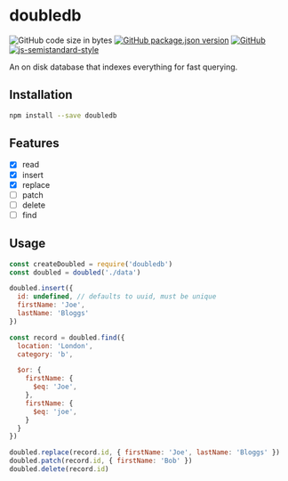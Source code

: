 # doubledb
![GitHub code size in bytes](https://img.shields.io/github/languages/code-size/markwylde/doubledb?style=flat-square)
[![GitHub package.json version](https://img.shields.io/github/package-json/v/markwylde/doubledb?style=flat-square)](https://github.com/markwylde/doubledb/blob/master/package.json)
[![GitHub](https://img.shields.io/github/license/markwylde/doubledb?style=flat-square)](https://github.com/markwylde/doubledb/blob/master/LICENSE)
[![js-semistandard-style](https://img.shields.io/badge/code%20style-semistandard-brightgreen.svg?style=flat-square)](https://github.com/standard/semistandard)

An on disk database that indexes everything for fast querying.

## Installation
```bash
npm install --save doubledb
```

## Features
- [x]  read
- [x]  insert
- [x]  replace
- [ ]  patch
- [ ]  delete
- [ ]  find

## Usage
```javascript
const createDoubled = require('doubledb')
const doubled = doubled('./data')

doubled.insert({
  id: undefined, // defaults to uuid, must be unique
  firstName: 'Joe',
  lastName: 'Bloggs'
})

const record = doubled.find({
  location: 'London',
  category: 'b',

  $or: {
    firstName: {
      $eq: 'Joe',
    },
    firstName: {
      $eq: 'joe',
    }
  }
})

doubled.replace(record.id, { firstName: 'Joe', lastName: 'Bloggs' })
doubled.patch(record.id, { firstName: 'Bob' })
doubled.delete(record.id)
```
